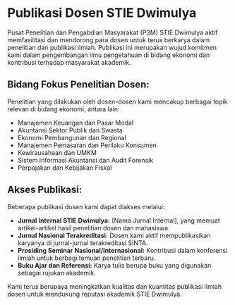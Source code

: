 # Publikasi Dosen STIE Dwimulya

Pusat Penelitian dan Pengabdian Masyarakat (P3M) STIE Dwimulya aktif memfasilitasi dan mendorong para dosen untuk terus berkarya dalam penelitian dan publikasi ilmiah. Publikasi ini merupakan wujud komitmen kami dalam pengembangan ilmu pengetahuan di bidang ekonomi dan kontribusi terhadap masyarakat akademik.

## Bidang Fokus Penelitian Dosen:

Penelitian yang dilakukan oleh dosen-dosen kami mencakup berbagai topik relevan di bidang ekonomi, antara lain:

*   Manajemen Keuangan dan Pasar Modal
*   Akuntansi Sektor Publik dan Swasta
*   Ekonomi Pembangunan dan Regional
*   Manajemen Pemasaran dan Perilaku Konsumen
*   Kewirausahaan dan UMKM
*   Sistem Informasi Akuntansi dan Audit Forensik
*   Perpajakan dan Kebijakan Fiskal

## Akses Publikasi:

Beberapa publikasi dosen kami dapat diakses melalui:

*   **Jurnal Internal STIE Dwimulya:** [Nama Jurnal Internal], yang memuat artikel-artikel hasil penelitian dosen dan mahasiswa.
*   **Jurnal Nasional Terakreditasi:** Dosen kami aktif mempublikasikan karyanya di jurnal-jurnal terakreditasi SINTA.
*   **Prosiding Seminar Nasional/Internasional:** Kontribusi dalam konferensi ilmiah untuk berbagi temuan penelitian terbaru.
*   **Buku Ajar dan Referensi:** Karya tulis berupa buku yang digunakan sebagai rujukan akademik.

Kami terus berupaya meningkatkan kualitas dan kuantitas publikasi ilmiah dosen untuk mendukung reputasi akademik STIE Dwimulya.
